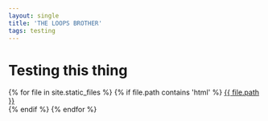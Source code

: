 ```yaml
---
layout: single
title: 'THE LOOPS BROTHER'
tags: testing 
---
```


<div>
<h1> Testing this thing </h1>
{% for file in site.static_files %}
    {% if file.path contains 'html' %}
        <a href="https://danielcaraway.github.io/{{ file.path }}">{{ file.path }}</a></br>
    {% endif %}
{% endfor %}
</div>